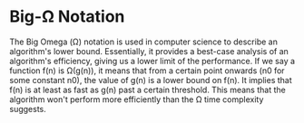 # Big-Ω Notation

The Big Omega (Ω) notation is used in computer science to describe an algorithm's lower bound. Essentially, it provides a best-case analysis of an algorithm's efficiency, giving us a lower limit of the performance. If we say a function f(n) is Ω(g(n)), it means that from a certain point onwards (n0 for some constant n0), the value of g(n) is a lower bound on f(n). It implies that f(n) is at least as fast as g(n) past a certain threshold. This means that the algorithm won't perform more efficiently than the Ω time complexity suggests.
